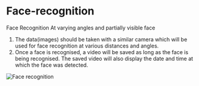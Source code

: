 # Face-recognition
Face Recognition At varying angles and partially visible face
1. The data(images) should be taken with a similar camera which will be used for face recognition at various distances and angles.
2. Once a face is recognised, a video will be saved as long as the face is being recognised. The saved video will also display the date and time at which the face was detected.

![Face recognition](https://user-images.githubusercontent.com/75773763/142571280-b18fc5d8-f984-475a-986d-8b07406d2b1b.png)
